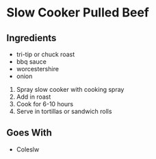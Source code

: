# Slow Cooker Pulled Beef

## Ingredients
- tri-tip or chuck roast
- bbq sauce
- worcestershire
- onion

1. Spray slow cooker with cooking spray
1. Add in roast
1. Cook for 6-10 hours
1. Serve in tortillas or sandwich rolls


## Goes With
- Coleslw
